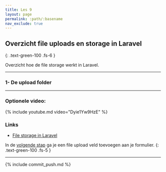 ```yaml
---
title: Les 9
layout: page
permalink: :path/:basename
nav_exclude: true
---
```


## Overzicht file uploads en storage in Laravel
{: .text-green-100 .fs-6 }

Overzicht hoe de file storage werkt in Laravel.

---
### 1- De upload folder


---

### Optionele video:

{% include youtube.md video="Dyie1Yw9HzE" %}

### Links

- [File storage in Laravel](https://laravel.com/docs/9.x/filesystem)

In de [volgende stap](file-upload) ga je een file upload veld toevoegen aan je formulier.
{: .text-green-100 .fs-5 }

---

{% include commit_push.md %}


